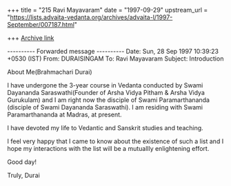 +++
title = "215 Ravi Mayavaram"
date = "1997-09-29"
upstream_url = "https://lists.advaita-vedanta.org/archives/advaita-l/1997-September/007187.html"

+++
[Archive link](https://lists.advaita-vedanta.org/archives/advaita-l/1997-September/007187.html)

---------- Forwarded message ----------
Date: Sun, 28 Sep 1997 10:39:23 +0530 (IST)
From: DURAISINGAM <durai at md2.vsnl.net.in>
To: Ravi Mayavaram <msr at reddy20.tamu.edu>
Subject: Introduction


About Me(Brahmachari Durai)

I have undergone the 3-year course in Vedanta conducted by
Swami Dayananda Saraswathi(Founder of Arsha Vidya Pitham
& Arsha Vidya Gurukulam) and I am right now the disciple of
Swami Paramarthananda (disciple of Swami Dayananda Saraswathi).
I am residing with Swami Paramarthananda at Madras, at present.

I have devoted my life to Vedantic and Sanskrit studies and teaching.

I feel very happy that I came to know about the existence of such a list
and I hope my interactions with the list will be a mutuallly enlightening
effort.

Good day!

Truly,
Durai

